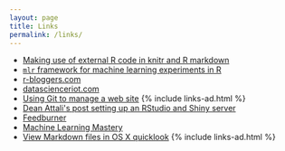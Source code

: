 ```yaml
---
layout: page
title: Links 
permalink: /links/
---
```


+ [Making use of external R code in knitr and R markdown](http://zevross.com/blog/2014/07/09/making-use-of-external-r-code-in-knitr-and-r-markdown/)
+ [`mlr` framework for machine learning experiments in R](http://mlr-org.github.io/mlr-tutorial/release/html/index.html)
+ [r-bloggers.com](http://www.r-bloggers.com)
+ [datascienceriot.com](http://www.datascienceriot.com)
+ [Using Git to manage a web site](http://toroid.org/git-website-howto)
{% include links-ad.html %}
+ [Dean Attali's post setting up an RStudio and Shiny 
server](http://deanattali.com/2015/05/09/setup-rstudio-shiny-server-digital-ocean/) 
+ [Feedburner](http://feedburner.google.com)
+ [Machine Learning Mastery](http://machinelearningmastery.com/blog/)
+ [View Markdown files in OS X quicklook](https://github.com/toland/qlmarkdown/)
{% include links-ad.html %}
